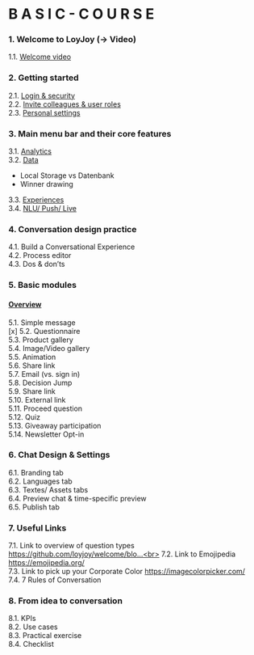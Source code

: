 # B A S I C - C O U R S E

### 1. Welcome to LoyJoy (-> Video)

1.1.  [Welcome video](Welcome/welcome_to_loyjoy.md) <br>

### 2. Getting started

2.1.  [Login & security](start/login_and_security.md) <br>
2.2.  [Invite colleagues & user roles](start/roles.md) <br>
2.3.  [Personal settings](start/personal_settings.md) <br>

### 3. Main menu bar and their core features

3.1.  [Analytics](menu/analytics.md) <br>
3.2.  [Data](menu/data.md) <br>
+ Local Storage vs Datenbank
+ Winner drawing <br>

3.3.  [Experiences](/menu/experiences.md) <br>
3.4.  [NLU/ Push/ Live](menu/nlu_push_live.md) <br>

### 4. Conversation design practice  

4.1.  Build a Conversational Experience <br>
4.2.  Process editor <br>
4.3.  Dos & don’ts <br>

### 5. Basic modules

#### [Overview]() 
5.1.  Simple message <br> [x]
5.2.  Questionnaire <br>
5.3.  Product gallery <br>
5.4.  Image/Video gallery <br>
5.5.  Animation <br>
5.6.  Share link <br>
5.7.  Email (vs. sign in) <br>
5.8.  Decision Jump <br>
5.9.  Share link <br>
5.10. External link <br>
5.11. Proceed question <br>
5.12. Quiz<br>
5.13. Giveaway participation <br>
5.14. Newsletter Opt-in <br>

### 6. Chat Design & Settings
6.1.  Branding tab <br>
6.2.  Languages tab <br>
6.3.  Textes/ Assets tabs <br>
6.4.  Preview chat & time-specific preview <br>
6.5.  Publish tab <br>

### 7. Useful Links
7.1.  Link to overview of question types https://github.com/loyjoy/welcome/blo...<br>
7.2.  Link to Emojipedia https://emojipedia.org/ <br>
7.3.  Link to pick up your Corporate Color https://imagecolorpicker.com/ <br>
7.4.  7 Rules of Conversation <br>

### 8. From idea to conversation
8.1.  KPIs <br>
8.2.  Use cases <br>
8.3.  Practical exercise <br>
8.4.  Checklist <br>
